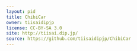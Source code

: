 ```yaml
---
layout: pid
title: ChibiCar
owner: tiisaidipjp
license: CC-BY-SA 3.0
site: http://tiisai.dip.jp/
source: https://github.com/tiisaidipjp/ChibiCar
---
```

